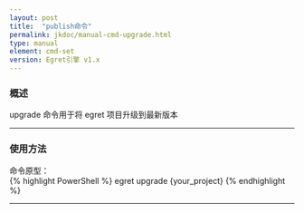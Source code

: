 ```yaml
---
layout: post
title:  "publish命令"
permalink: jkdoc/manual-cmd-upgrade.html  
type: manual
element: cmd-set
version: Egret引擎 v1.x
---
```

   
### 概述
   
upgrade 命令用于将 egret 项目升级到最新版本
    
------
     
### 使用方法
    
命令原型：    
{% highlight PowerShell %}
egret upgrade {your_project}
{% endhighlight %}
      
-----
